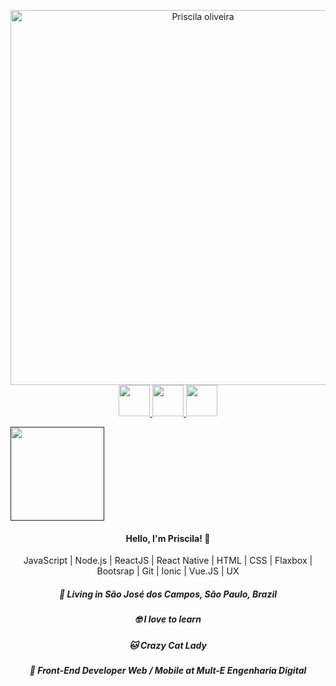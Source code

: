 <p align="center">
  <img src="https://github.com/poliveira13/poliveira13/blob/master/.github/assets/cabecalho.svg" width="600"
  alt="Priscila oliveira" />
  <br>
  <a
    href="https://www.linkedin.com/in/priscila-oliveira-893b3451/" 
    alt="LinkedIn"
    target="blank"
  >
    <img src="https://github.com/poliveira13/poliveira13/blob/master/.github/assets/linkedin.svg" width="50" />
  </a>
  <a
    href="mailto:poliveira13@hotmail.com" 
    alt="email"
    target="blank"
  >
     <img src="https://github.com/poliveira13/poliveira13/blob/master/.github/assets/email.svg" width="50"/>
  <a
    href="https://web.whatsapp.com/send?phone=+5512981967859" 
    alt="WhatsApp"
    target="blank"
  >
    <img src="https://github.com/poliveira13/poliveira13/blob/master/.github/assets/whats.svg" width="50" />
  </a>
</p>
<p>
<a
    href=" " 
    alt="About for me"
    target="blank"
  >
    <img src="https://github.com/poliveira13/poliveira13/blob/master/.github/assets/about.svg" width="150" />
  </a>
</p>

<h4 align="center">
  Hello, I'm Priscila! 👋
</h4>
<p align="center">
  JavaScript | Node.js | ReactJS | React Native | HTML | CSS | Flaxbox | Bootsrap | Git | Ionic | Vue.JS | UX
</p>
<h5 align="center">
  📌  Living in <b>São José dos Campos</b>, <b>São Paulo</b>, <b>Brazil</b>  
</h5>
<h5 align="center">🤓 I love to learn</h5>
<h5 align="center">🐱 Crazy Cat Lady </h5>
<h5 align="center">💼 Front-End Developer <b>Web /    Mobile</b> at Mult-E Engenharia Digital </h5>
